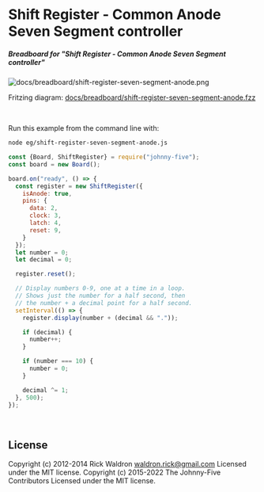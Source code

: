 <!--remove-start-->

# Shift Register - Common Anode Seven Segment controller

<!--remove-end-->






##### Breadboard for "Shift Register - Common Anode Seven Segment controller"



![docs/breadboard/shift-register-seven-segment-anode.png](breadboard/shift-register-seven-segment-anode.png)<br>

Fritzing diagram: [docs/breadboard/shift-register-seven-segment-anode.fzz](breadboard/shift-register-seven-segment-anode.fzz)

&nbsp;




Run this example from the command line with:
```bash
node eg/shift-register-seven-segment-anode.js
```


```javascript
const {Board, ShiftRegister} = require("johnny-five");
const board = new Board();

board.on("ready", () => {
  const register = new ShiftRegister({
    isAnode: true,
    pins: {
      data: 2,
      clock: 3,
      latch: 4,
      reset: 9,
    }
  });
  let number = 0;
  let decimal = 0;

  register.reset();

  // Display numbers 0-9, one at a time in a loop.
  // Shows just the number for a half second, then
  // the number + a decimal point for a half second.
  setInterval(() => {
    register.display(number + (decimal && "."));

    if (decimal) {
      number++;
    }

    if (number === 10) {
      number = 0;
    }

    decimal ^= 1;
  }, 500);
});

```








&nbsp;

<!--remove-start-->

## License
Copyright (c) 2012-2014 Rick Waldron <waldron.rick@gmail.com>
Licensed under the MIT license.
Copyright (c) 2015-2022 The Johnny-Five Contributors
Licensed under the MIT license.

<!--remove-end-->
